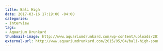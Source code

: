 ```yaml
---
title: Bali High
date: 2017-03-16 17:19:00 -04:00
categories:
- Interview
tags:
- Aquarium Drunkard
thumbnail-image: http://www.aquariumdrunkard.com/wp-content/uploads/2015/05/bali.jpg
external-url: http://www.aquariumdrunkard.com/2015/05/04/bali-high-soundtrack-reissue/#more-44235
---
```


